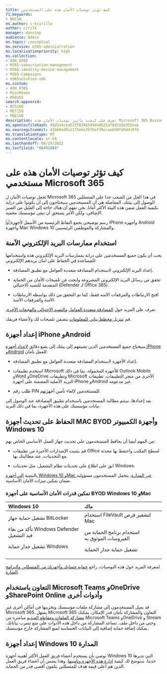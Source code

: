 ```yaml
---
title: كيف تؤثر توصيات الأمان هذه على المستخدمين
f1.keywords:
- NOCSH
ms.author: v-kcirillo
author: cirilk
manager: dansimp
audience: Admin
ms.topic: conceptual
ms.service: o365-administration
ms.localizationpriority: high
ms.collection:
- Adm_O365
- M365-subscription-management
- M365-identity-device-management
- M365-Campaigns
- m365solution-smb
ms.custom:
- Adm_O365
- MiniMaven
- MSB365
search.appverid:
- BCS160
- MET150
- MOE150
description: تعرف على كيفية تأثير توصيات الأمان هذه Microsoft 365 Business Premium على المستخدمين وحماية بياناتك.
ms.openlocfilehash: 49d5a4cea525f8245599ded625af6d7a5b355eae
ms.sourcegitcommit: d1b60ed9a11f5e6e35fbaf30ecaeb9dfd6dd197d
ms.translationtype: MT
ms.contentlocale: ar-SA
ms.lasthandoff: 06/29/2022
ms.locfileid: "66491084"
---
```

# <a name="how-these-security-recommendations-affect-your-microsoft-365-users"></a>كيف تؤثر توصيات الأمان هذه على مستخدمي Microsoft 365

تجعل توصيات الأمان ل Microsoft 365 في هذا الحل من الصعب جدا على المتسللين الوصول إلى بيئتك. المفاضلة هي أن المستخدمين سيحتاجون إلى أن يكونوا على دراية بكيفية العمل ضمن هذه البيئة الأكثر أمانا. نحن نفهم أن هناك حاجة إلى القليل من الصبر الإضافي، ولكن الأمر يستحق أن تبقى مؤسستك محمية.

![رسم توضيحي يجمع النقاط الرئيسية من الأسفل لأجهزة iPhone وأجهزة Android وأجهزة Mac Windows 10 والمشاركة والموظفين الرئيسيين.](../media/M365-democracy-Users_900px.png)

## <a name="use-secure-email-practices"></a>استخدام ممارسات البريد الإلكتروني الآمنة

يجب أن يكون جميع المستخدمين على دراية بممارسات البريد الإلكتروني هذه واستخدامها للمساعدة في الحفاظ على أمان بريدهم الإلكتروني:

- إعداد البريد الإلكتروني لاستخدام المصادقة متعددة العوامل مع تطبيق المصادقة.

- تحقق من رسائل البريد الإلكتروني المشروعة وابحث عن تلميحات الأمان من الحماية المتقدمة للتصيد الاحتيالي (Defender لـ Office 365).

- افتح الارتباطات والمرفقات الآمنة فقط، كما تم التحقق من ذلك بواسطة الارتباطات الآمنة والمرفقات الآمنة.

تعرف على المزيد حول [المصادقة متعددة العوامل](m365bp-multifactor-authentication.md) [والتصيد الاحتيالي والهجمات الأخرى](m365bp-avoid-phishing-and-attacks.md).

قم [بتنزيل مخطط بياني للمعلومات](m365-campaigns-protect-campaign-infographic.md) يتضمن تلميحات لك ولأعضاء فريقك.

## <a name="set-up-iphones-and-android-devices"></a>إعداد أجهزة iPhone وAndroid

سيحتاج جميع المستخدمين الذين تضيفهم إلى بيئتك إلى بضع دقائق [لإعداد أجهزة iPhone وAndroid](../business/set-up-mobile-devices.md) للعمل بأمان:

- إعداد الأجهزة لاستخدام المصادقة متعددة العوامل مع تطبيق المصادقة.

- استخدم تطبيقات Microsoft للأجهزة المحمولة، بما في ذلك Outlook Mobile وWord وOneDrive وتطبيقات Microsoft الأخرى من متجر التطبيقات. تطبيقات البريد الأصلية المضمنة على أجهزة iPhone وAndroid غير مدعومة. 

- طلب رقم PIN للمستخدمين لإلغاء تأمين أجهزتهم.

بعد إعدادها، ستتم مطالبة المستخدمين باستخدام تطبيق المصادقة عند الوصول إلى بيانات مؤسستك على هذه الأجهزة، بما في ذلك البريد.

## <a name="keep-byod-macs-and-windows-10-pcs-fresh"></a>الحفاظ على تحديث أجهزة MAC BYOD وأجهزة الكمبيوتر Windows 10

من المهم أيضا أن يحافظ المستخدمون على تحديث جهاز العمل الأساسي الخاص بهم:

- قم بتثبيت الإصدارات الأخيرة من تطبيقات Office لسطح المكتب واحتفظ بها محدثة مع التحديثات، عند مطالبتك  بها.

- ابق على اطلاع على تحديثات نظام التشغيل، مثل تحديثات Windows.

بالنسبة [إلى أجهزة Windows 10 وMac غير المدارة](m365bp-protect-pcs-macs.md)، يتحمل المستخدمون مسؤولية ضمان تمكين ميزات الأمان الأساسية.

### <a name="enable-basic-security-capabilities-on-byod-windows-10-and-mac-devices"></a>تمكين قدرات الأمان الأساسية على أجهزة BYOD Windows 10 وMac

|**Windows 10**|**ماك**|
|:-----|:------|
|تشغيل حماية جهاز BitLocker<p><p> تأكد من بقاء Windows Defender قيد التشغيل <p>تشغيل جدار حماية Windows| استخدام FileVault لتشفير قرص Mac <p><p>استخدام برنامج الحماية من الفيروسات الموثوق به <p>تشغيل حماية جدار الحماية|

لمعرفة المزيد حول هذه التوصيات، راجع [حماية حسابك وأجهزتك من المتسللين والبرامج الضارة](https://support.office.com/article/Protect-your-account-and-devices-from-hackers-and-malware-066d6216-a56b-4f90-9af3-b3a1e9a327d6#ID0EAABAAA=Windows_10).

## <a name="collaborate-using-microsoft-teams-onedrive-sharepoint-online-and-other-tools"></a>التعاون باستخدام Microsoft Teams وOneDrive وSharePoint Online وأدوات أخرى

قد يميل المستخدمون إلى مشاركة ملفات مؤسستك وتخزينها في أماكن أخرى غير Microsoft 365. يسهل Microsoft 365 التعاون والمشاركة بأمان قدر الإمكان. يمكنك [مشاركة الملفات ومقاطع الفيديو](share-files-and-videos.md) مباشرة من Microsoft Teams وOneDrive و Stream وحتى من داخل ملف. تساعد المشاركة من داخل هذه الأدوات على منع تسرب بياناتك. يمكنك إضافة حماية إضافية إلى البيانات الحساسة لمنع المشاركة خارج مؤسستك.

## <a name="set-up-managed-windows-10-devices"></a>إعداد أجهزة Windows 10 المدارة

نوصي بأن يستخدم أعضاء فريق العمل الأكثر أهمية أجهزة Windows 10 التي تديرها حديثا. سنوضح لك كيفية [إدارة هذه الأجهزة وتأمينها](../business/set-up-windows-devices.md?toc=/microsoft-365/campaigns/toc.json). وهذا يضمن أن أعضاء فريق العمل الذين هم أعلى قيمة هدف للمتسللين يتلقون أقصى قدر من الحماية.
